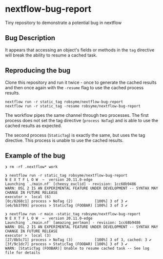 # nextflow-bug-report
Tiny repository to demonstrate a potential bug in nextflow

## Bug Description

It appears that accessing an object's fields or methods in the `tag` directive will break the ability to resume a cached task.

## Reproducing the bug

Clone this repository and run it twice - once to generate the cached results and then once again with the `-resume` flag to use the cached process results.

```
nextflow run -r static_tag robsyme/nextflow-bug-report
nextflow run -r static_tag -resume robsyme/nextflow-bug-report
```

The workflow pipes the same channel through two processes. The first process does not set the tag directive (`process NoTag`) and is able to use the cached results as expected.

The second process (`StaticTag`) is exactly the same, but uses the tag directive. This process is unable to use the cached results.

## Example of the bug

```
❯ rm -rf .nextflow* work

❯ nextflow run -r static_tag robsyme/nextflow-bug-report
N E X T F L O W  ~  version 20.11.0-edge
Launching `./main.nf` [cheesy_euclid] - revision: 1cc68b9486
WARN: DSL 2 IS AN EXPERIMENTAL FEATURE UNDER DEVELOPMENT -- SYNTAX MAY CHANGE IN FUTURE RELEASE
executor >  local (6)
[0c/8268c1] process > NoTag (2)          [100%] 3 of 3 ✔
[e6/bb3709] process > StaticTag (FOOBAR) [100%] 3 of 3 ✔

❯ nextflow run -r main -static_tag robsyme/nextflow-bug-report
N E X T F L O W  ~  version 20.11.0-edge
Launching `./main.nf` [amazing_perlman] - revision: 1cc68b9486
WARN: DSL 2 IS AN EXPERIMENTAL FEATURE UNDER DEVELOPMENT -- SYNTAX MAY CHANGE IN FUTURE RELEASE
executor >  local (3)
[27/0b5c71] process > NoTag (3)          [100%] 3 of 3, cached: 3 ✔
[3f/9c1dc7] process > StaticTag (FOOBAR) [100%] 3 of 3 ✔
WARN: [StaticTag (FOOBAR)] Unable to resume cached task -- See log file for details
```
